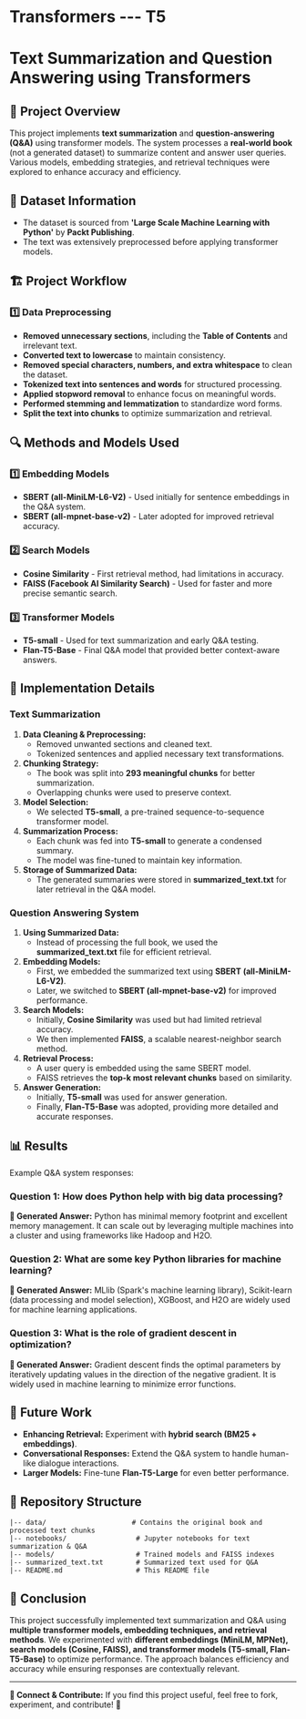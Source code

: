 # Transformers --- T5
# Text Summarization and Question Answering using Transformers

## 📌 Project Overview
This project implements **text summarization** and **question-answering (Q&A)** using transformer models. The system processes a **real-world book** (not a generated dataset) to summarize content and answer user queries. Various models, embedding strategies, and retrieval techniques were explored to enhance accuracy and efficiency.

## 📖 Dataset Information
- The dataset is sourced from **'Large Scale Machine Learning with Python'** by **Packt Publishing**.
- The text was extensively preprocessed before applying transformer models.

## 🏗️ Project Workflow
### 1️⃣ Data Preprocessing
- **Removed unnecessary sections**, including the **Table of Contents** and irrelevant text.
- **Converted text to lowercase** to maintain consistency.
- **Removed special characters, numbers, and extra whitespace** to clean the dataset.
- **Tokenized text into sentences and words** for structured processing.
- **Applied stopword removal** to enhance focus on meaningful words.
- **Performed stemming and lemmatization** to standardize word forms.
- **Split the text into chunks** to optimize summarization and retrieval.

## 🔍 Methods and Models Used
### **1️⃣ Embedding Models**
- **SBERT (all-MiniLM-L6-V2)** - Used initially for sentence embeddings in the Q&A system.
- **SBERT (all-mpnet-base-v2)** - Later adopted for improved retrieval accuracy.

### **2️⃣ Search Models**
- **Cosine Similarity** - First retrieval method, had limitations in accuracy.
- **FAISS (Facebook AI Similarity Search)** - Used for faster and more precise semantic search.

### **3️⃣ Transformer Models**
- **T5-small** - Used for text summarization and early Q&A testing.
- **Flan-T5-Base** - Final Q&A model that provided better context-aware answers.

## 📌 Implementation Details

### **Text Summarization**
1. **Data Cleaning & Preprocessing:**
   - Removed unwanted sections and cleaned text.
   - Tokenized sentences and applied necessary text transformations.
2. **Chunking Strategy:**
   - The book was split into **293 meaningful chunks** for better summarization.
   - Overlapping chunks were used to preserve context.
3. **Model Selection:**
   - We selected **T5-small**, a pre-trained sequence-to-sequence transformer model.
4. **Summarization Process:**
   - Each chunk was fed into **T5-small** to generate a condensed summary.
   - The model was fine-tuned to maintain key information.
5. **Storage of Summarized Data:**
   - The generated summaries were stored in **summarized_text.txt** for later retrieval in the Q&A model.

### **Question Answering System**
1. **Using Summarized Data:**
   - Instead of processing the full book, we used the **summarized_text.txt** file for efficient retrieval.
2. **Embedding Models:**
   - First, we embedded the summarized text using **SBERT (all-MiniLM-L6-V2)**.
   - Later, we switched to **SBERT (all-mpnet-base-v2)** for improved performance.
3. **Search Models:**
   - Initially, **Cosine Similarity** was used but had limited retrieval accuracy.
   - We then implemented **FAISS**, a scalable nearest-neighbor search method.
4. **Retrieval Process:**
   - A user query is embedded using the same SBERT model.
   - FAISS retrieves the **top-k most relevant chunks** based on similarity.
5. **Answer Generation:**
   - Initially, **T5-small** was used for answer generation.
   - Finally, **Flan-T5-Base** was adopted, providing more detailed and accurate responses.

## 📊 Results
Example Q&A system responses:

### **Question 1:** How does Python help with big data processing?
**🤖 Generated Answer:** Python has minimal memory footprint and excellent memory management. It can scale out by leveraging multiple machines into a cluster and using frameworks like Hadoop and H2O.

### **Question 2:** What are some key Python libraries for machine learning?
**🤖 Generated Answer:** MLlib (Spark's machine learning library), Scikit-learn (data processing and model selection), XGBoost, and H2O are widely used for machine learning applications.

### **Question 3:** What is the role of gradient descent in optimization?
**🤖 Generated Answer:** Gradient descent finds the optimal parameters by iteratively updating values in the direction of the negative gradient. It is widely used in machine learning to minimize error functions.

## 🚀 Future Work
- **Enhancing Retrieval:** Experiment with **hybrid search (BM25 + embeddings)**.
- **Conversational Responses:** Extend the Q&A system to handle human-like dialogue interactions.
- **Larger Models:** Fine-tune **Flan-T5-Large** for even better performance.

## 📂 Repository Structure
```
|-- data/                     # Contains the original book and processed text chunks
|-- notebooks/                 # Jupyter notebooks for text summarization & Q&A
|-- models/                    # Trained models and FAISS indexes
|-- summarized_text.txt        # Summarized text used for Q&A
|-- README.md                  # This README file
```

## 📝 Conclusion
This project successfully implemented text summarization and Q&A using **multiple transformer models, embedding techniques, and retrieval methods**. We experimented with **different embeddings (MiniLM, MPNet), search models (Cosine, FAISS), and transformer models (T5-small, Flan-T5-Base)** to optimize performance. The approach balances efficiency and accuracy while ensuring responses are contextually relevant.

---

**🔗 Connect & Contribute:** If you find this project useful, feel free to fork, experiment, and contribute! 🚀

